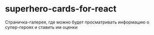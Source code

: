 # superhero-cards-for-react
Страничка-галерея, где можно будет просматривать информацию о супер-героях и ставить им оценки
